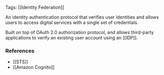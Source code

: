 
Tags: [[Identity Federation]]

An identity authentication protocol that verifies user identities and allows users to access digital services with a single set of credentials.

Built on top of OAuth 2.0 authorization protocol, and allows third-party applications to verify an existing user account using an [[IDP]].


### References
- [[STS]]
- [[Amazon Cognito]]

